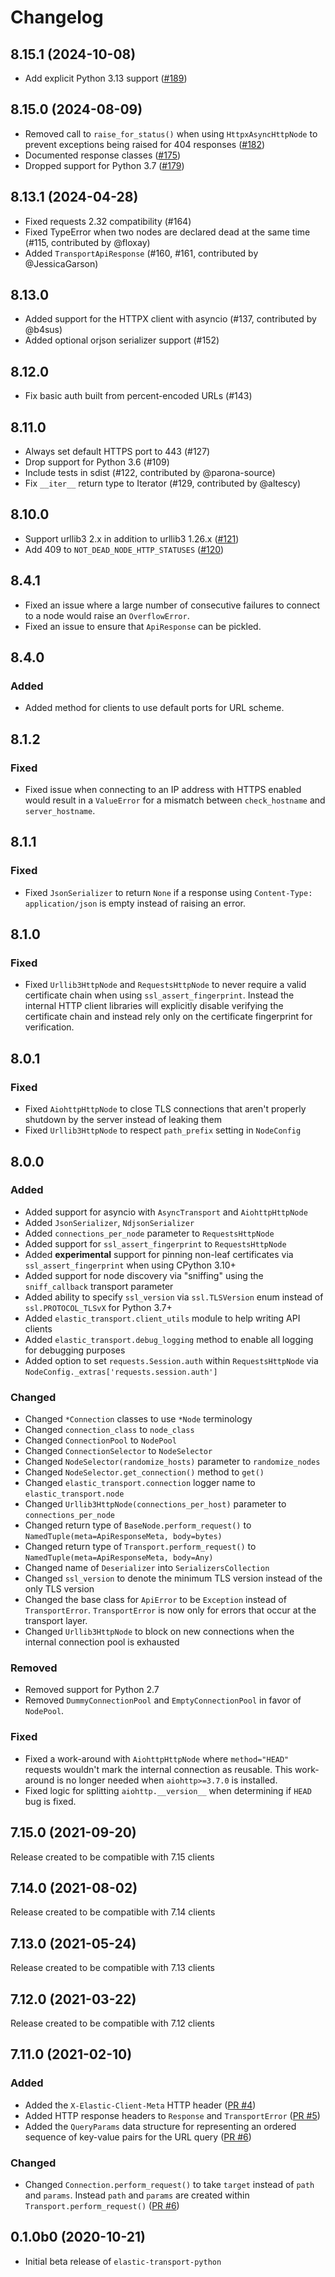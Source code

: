 # Changelog

## 8.15.1 (2024-10-08)

* Add explicit Python 3.13 support ([#189](https://github.com/elastic/elastic-transport-python/pull/189))

## 8.15.0 (2024-08-09)

* Removed call to `raise_for_status()` when using `HttpxAsyncHttpNode` to prevent exceptions being raised for 404 responses ([#182](https://github.com/elastic/elastic-transport-python/pull/182))
* Documented response classes ([#175](https://github.com/elastic/elastic-transport-python/pull/175))
* Dropped support for Python 3.7 ([#179](https://github.com/elastic/elastic-transport-python/pull/179))

## 8.13.1 (2024-04-28)

- Fixed requests 2.32 compatibility (#164)
- Fixed TypeError when two nodes are declared dead at the same time (#115, contributed by @floxay)
- Added `TransportApiResponse` (#160, #161, contributed by @JessicaGarson)

## 8.13.0

- Added support for the HTTPX client with asyncio (#137, contributed by @b4sus)
- Added optional orjson serializer support (#152)

## 8.12.0

- Fix basic auth built from percent-encoded URLs (#143)

## 8.11.0

- Always set default HTTPS port to 443 (#127)
- Drop support for Python 3.6 (#109)
- Include tests in sdist (#122, contributed by @parona-source)
- Fix `__iter__` return type to Iterator (#129, contributed by @altescy)

## 8.10.0

- Support urllib3 2.x in addition to urllib3 1.26.x ([#121](https://github.com/elastic/elastic-transport-python/pull/121))
- Add 409 to `NOT_DEAD_NODE_HTTP_STATUSES` ([#120](https://github.com/elastic/elastic-transport-python/pull/120))

## 8.4.1

- Fixed an issue where a large number of consecutive failures to connect to a node would raise an `OverflowError`.
- Fixed an issue to ensure that `ApiResponse` can be pickled.

## 8.4.0

### Added

- Added method for clients to use default ports for URL scheme.

## 8.1.2

### Fixed

- Fixed issue when connecting to an IP address with HTTPS enabled would result in a `ValueError` for a mismatch between `check_hostname` and `server_hostname`.

## 8.1.1

### Fixed

- Fixed `JsonSerializer` to return `None` if a response using `Content-Type: application/json` is empty instead of raising an error.

## 8.1.0

### Fixed

- Fixed `Urllib3HttpNode` and `RequestsHttpNode` to never require a valid certificate chain when using `ssl_assert_fingerprint`. Instead the internal HTTP client libraries will explicitly disable verifying the certificate chain and instead rely only on the certificate fingerprint for verification.

## 8.0.1

### Fixed

- Fixed `AiohttpHttpNode` to close TLS connections that aren't properly shutdown by the server instead of leaking them
- Fixed `Urllib3HttpNode` to respect `path_prefix` setting in `NodeConfig`

## 8.0.0

### Added

- Added support for asyncio with `AsyncTransport` and `AiohttpHttpNode`
- Added `JsonSerializer`, `NdjsonSerializer`
- Added `connections_per_node` parameter to `RequestsHttpNode`
- Added support for `ssl_assert_fingerprint` to `RequestsHttpNode`
- Added **experimental** support for pinning non-leaf certificates
  via `ssl_assert_fingerprint` when using CPython 3.10+
- Added support for node discovery via "sniffing" using the
  `sniff_callback` transport parameter
- Added ability to specify `ssl_version` via `ssl.TLSVersion` enum
  instead of `ssl.PROTOCOL_TLSvX` for Python 3.7+
- Added `elastic_transport.client_utils` module to help writing API clients
- Added `elastic_transport.debug_logging` method to enable all logging for debugging purposes
- Added option to set `requests.Session.auth` within `RequestsHttpNode` via `NodeConfig._extras['requests.session.auth']`

### Changed

- Changed `*Connection` classes to use `*Node` terminology
- Changed `connection_class` to `node_class`
- Changed `ConnectionPool` to `NodePool`
- Changed `ConnectionSelector` to `NodeSelector`
- Changed `NodeSelector(randomize_hosts)` parameter to `randomize_nodes`
- Changed `NodeSelector.get_connection()` method to `get()`
- Changed `elastic_transport.connection` logger name to `elastic_transport.node`
- Changed `Urllib3HttpNode(connections_per_host)` parameter to `connections_per_node`
- Changed return type of `BaseNode.perform_request()` to `NamedTuple(meta=ApiResponseMeta, body=bytes)`
- Changed return type of `Transport.perform_request()` to `NamedTuple(meta=ApiResponseMeta, body=Any)`
- Changed name of `Deserializer` into `SerializersCollection`
- Changed `ssl_version` to denote the minimum TLS version instead of the only TLS version
- Changed the base class for `ApiError` to be `Exception` instead of `TransportError`.
  `TransportError` is now only for errors that occur at the transport layer.
- Changed `Urllib3HttpNode` to block on new connections when the internal connection pool is exhausted

### Removed

- Removed support for Python 2.7
- Removed `DummyConnectionPool` and `EmptyConnectionPool` in favor of `NodePool`.

### Fixed

- Fixed a work-around with `AiohttpHttpNode` where `method="HEAD"` requests wouldn't mark the internal connection as reusable. This work-around is no longer needed when `aiohttp>=3.7.0` is installed.
- Fixed logic for splitting `aiohttp.__version__` when determining if `HEAD` bug is fixed.

## 7.15.0 (2021-09-20)

Release created to be compatible with 7.15 clients

## 7.14.0 (2021-08-02)

Release created to be compatible with 7.14 clients

## 7.13.0 (2021-05-24)

Release created to be compatible with 7.13 clients

## 7.12.0 (2021-03-22)

Release created to be compatible with 7.12 clients

## 7.11.0 (2021-02-10)

### Added

- Added the `X-Elastic-Client-Meta` HTTP header ([PR #4](https://github.com/elastic/elastic-transport-python/pull/4))
- Added HTTP response headers to `Response` and `TransportError`
  ([PR #5](https://github.com/elastic/elastic-transport-python/pull/5))
- Added the `QueryParams` data structure for representing
  an ordered sequence of key-value pairs for the URL query
  ([PR #6](https://github.com/elastic/elastic-transport-python/pull/6))

### Changed

- Changed `Connection.perform_request()` to take `target` instead of
  `path` and `params`. Instead `path` and `params` are created within
  `Transport.perform_request()` ([PR #6](https://github.com/elastic/elastic-transport-python/pull/6))

## 0.1.0b0 (2020-10-21)

- Initial beta release of `elastic-transport-python`
